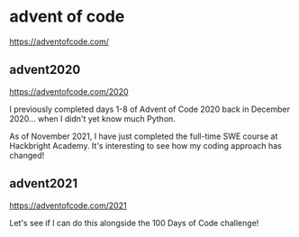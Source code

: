 # advent of code
https://adventofcode.com/

## advent2020
https://adventofcode.com/2020

I previously completed days 1-8 of Advent of Code 2020 back in December 2020... when I didn't yet know much Python.

As of November 2021, I have just completed the full-time SWE course at Hackbright Academy. It's interesting to see how my coding approach has changed!


## advent2021
https://adventofcode.com/2021

Let's see if I can do this alongside the 100 Days of Code challenge!
